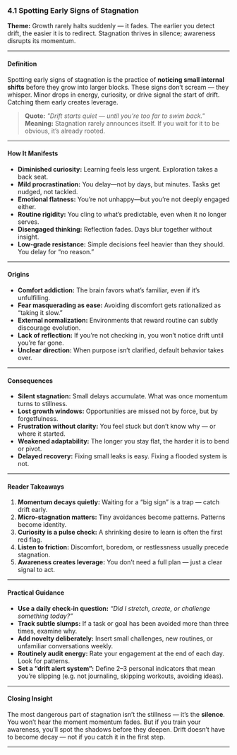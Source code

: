 ### **4.1 Spotting Early Signs of Stagnation**

**Theme:** Growth rarely halts suddenly — it fades. The earlier you detect drift, the easier it is to redirect. Stagnation thrives in silence; awareness disrupts its momentum.

---

#### **Definition**

Spotting early signs of stagnation is the practice of **noticing small internal shifts** before they grow into larger blocks. These signs don’t scream — they whisper. Minor drops in energy, curiosity, or drive signal the start of drift. Catching them early creates leverage.

> **Quote:**
> *"Drift starts quiet — until you’re too far to swim back."*
> **Meaning:** Stagnation rarely announces itself. If you wait for it to be obvious, it’s already rooted.

---

#### **How It Manifests**

* **Diminished curiosity:** Learning feels less urgent. Exploration takes a back seat.
* **Mild procrastination:** You delay—not by days, but minutes. Tasks get nudged, not tackled.
* **Emotional flatness:** You’re not unhappy—but you’re not deeply engaged either.
* **Routine rigidity:** You cling to what’s predictable, even when it no longer serves.
* **Disengaged thinking:** Reflection fades. Days blur together without insight.
* **Low-grade resistance:** Simple decisions feel heavier than they should. You delay for “no reason.”

---

#### **Origins**

* **Comfort addiction:** The brain favors what’s familiar, even if it’s unfulfilling.
* **Fear masquerading as ease:** Avoiding discomfort gets rationalized as “taking it slow.”
* **External normalization:** Environments that reward routine can subtly discourage evolution.
* **Lack of reflection:** If you’re not checking in, you won’t notice drift until you’re far gone.
* **Unclear direction:** When purpose isn’t clarified, default behavior takes over.

---

#### **Consequences**

* **Silent stagnation:** Small delays accumulate. What was once momentum turns to stillness.
* **Lost growth windows:** Opportunities are missed not by force, but by forgetfulness.
* **Frustration without clarity:** You feel stuck but don’t know why — or where it started.
* **Weakened adaptability:** The longer you stay flat, the harder it is to bend or pivot.
* **Delayed recovery:** Fixing small leaks is easy. Fixing a flooded system is not.

---

#### **Reader Takeaways**

1. **Momentum decays quietly:** Waiting for a “big sign” is a trap — catch drift early.
2. **Micro-stagnation matters:** Tiny avoidances become patterns. Patterns become identity.
3. **Curiosity is a pulse check:** A shrinking desire to learn is often the first red flag.
4. **Listen to friction:** Discomfort, boredom, or restlessness usually precede stagnation.
5. **Awareness creates leverage:** You don’t need a full plan — just a clear signal to act.

---

#### **Practical Guidance**

* **Use a daily check-in question:**
  *“Did I stretch, create, or challenge something today?”*
* **Track subtle slumps:** If a task or goal has been avoided more than three times, examine why.
* **Add novelty deliberately:** Insert small challenges, new routines, or unfamiliar conversations weekly.
* **Routinely audit energy:** Rate your engagement at the end of each day. Look for patterns.
* **Set a “drift alert system”:** Define 2–3 personal indicators that mean you’re slipping (e.g. not journaling, skipping workouts, avoiding ideas).

---

#### **Closing Insight**

The most dangerous part of stagnation isn’t the stillness — it’s the **silence**. You won’t hear the moment momentum fades. But if you train your awareness, you’ll spot the shadows before they deepen. Drift doesn’t have to become decay — not if you catch it in the first step.

---
